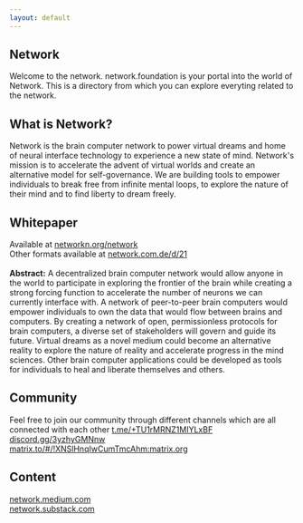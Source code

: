 ```yaml
---
layout: default
---
```

## Network

Welcome to the network. network.foundation is your portal into the world of Network. This is a directory from which you can explore everyting related to the network.

## What is Network?

Network is the brain computer network to power virtual dreams and home of neural interface technology to experience a new state of mind. Network's mission is to accelerate the advent of virtual worlds and create an alternative model for self-governance. We are building tools to empower individuals to break free from infinite mental loops, to explore the nature of their mind and to find liberty to dream freely.

## Whitepaper

Available at <a href="https://networkn.org/network" target="_blank">networkn.org/network</a>
<br>
Other formats available at <a href="https://network.com.de/d/21" target="_blank">network.com.de/d/21</a>
<br>
<br>
<b>Abstract:</b> A decentralized brain computer network would allow anyone in the world to participate in exploring the frontier of the brain while creating a strong forcing function to accelerate the number of neurons we can currently interface with. A network of peer-to-peer brain computers would empower individuals to own the data that would flow between brains and computers. By creating a network of open, permissionless protocols for brain computers, a diverse set of stakeholders will govern and guide its future. Virtual dreams as a novel medium could become an alternative reality to explore the nature of reality and accelerate progress in the mind sciences. Other brain computer applications could be developed as tools for individuals to heal and liberate themselves and others.


## Community

Feel free to join our community through different channels which are all connected with each other
<a href="https://t.me/+TU1rMRNZ1MIYLxBF" target="_blank">t.me/+TU1rMRNZ1MIYLxBF</a>
<br>
<a href="https://discord.gg/3yzhyGMNnw" target="_blank">discord.gg/3yzhyGMNnw</a>
<br>
<a href="https://matrix.to/#/!XNSlHnqIwCumTmcAhm:matrix.org" target="_blank">matrix.to/#/!XNSlHnqIwCumTmcAhm:matrix.org</a>

## Content

<a href="https://network.medium.com" target="_blank">network.medium.com</a>
<br>
<a href="https://network.substack.com" target="_blank">network.substack.com</a>


